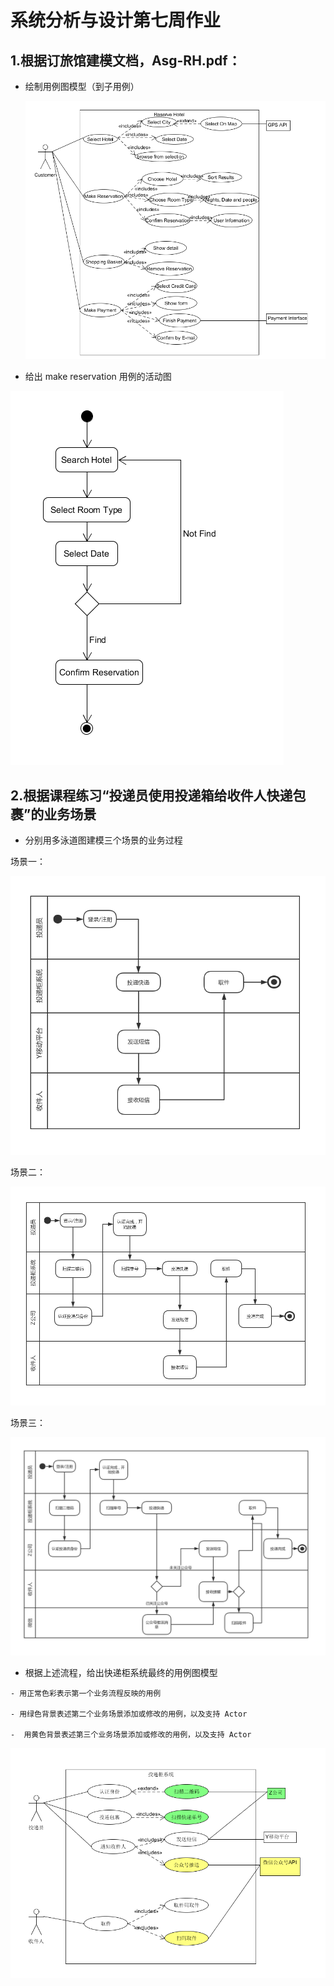 ﻿# 系统分析与设计第七周作业

## 1.根据订旅馆建模文档，Asg-RH.pdf：

 - 绘制用例图模型（到子用例）

   ![1][1]
        
 - 给出 make reservation 用例的活动图
    
![2][2]
   

## 2.根据课程练习“投递员使用投递箱给收件人快递包裹”的业务场景

 - 分别用多泳道图建模三个场景的业务过程
        
场景一：

![3][3]

场景二：

![4][4]

场景三：

![5][5]



 -   根据上述流程，给出快递柜系统最终的用例图模型
    
    - 用正常色彩表示第一个业务流程反映的用例

    - 用绿色背景表述第二个业务场景添加或修改的用例，以及支持 Actor

    -  用黄色背景表述第三个业务场景添加或修改的用例，以及支持 Actor
    
    
![6][6]

 


  [1]: https://github.com/Derryyan/swasd-hw7/raw/master/1.png
  [2]: https://github.com/Derryyan/swasd-hw7/raw/master/2.png
  [3]: https://github.com/Derryyan/swasd-hw7/raw/master/3.png
  [4]: https://github.com/Derryyan/swasd-hw7/raw/master/4.png
  [5]: https://github.com/Derryyan/swasd-hw7/raw/master/5.png
  [6]: https://github.com/Derryyan/swasd-hw7/raw/master/6.png
